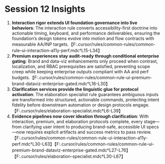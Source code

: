 # Session 12 Insights

1. **Interaction rigor extends UI foundation governance into live behaviors**: The interaction rule converts accessibility-first doctrine into actionable timing, keyboard, and performance deliverables, ensuring the foundation’s design tokens evolve into motion and flow contracts with measurable AA/INP targets.【F:.cursor/rules/common-rules/common-rule-ui-interaction-a11y-perf.mdc†L15-L34】
2. **Premium experiences stay audit-ready through conditional enterprise gating**: Brand and data-viz enhancements only proceed when contrast, localization, and RBAC prerequisites are satisfied, preventing scope creep while keeping enterprise outputs compliant with AA and perf budgets.【F:.cursor/rules/common-rules/common-rule-ui-premium-brand-dataviz-enterprise-gated.mdc†L16-L30】
3. **Clarification services provide the linguistic glue for protocol activation**: The elaboration specialist rule guarantees ambiguous inputs are transformed into structured, actionable commands, protecting intent fidelity before downstream automation or design protocols engage.【F:.cursor/rules/elaboration-specialist.mdc†L6-L39】
4. **Evidence pipelines now cover ideation through clarification**: With interaction, premium, and elaboration protocols complete, every stage—from clarifying user intent to producing brand-safe, accessible UI specs—now requires explicit artifacts and success metrics to pass review.【F:.cursor/rules/common-rules/common-rule-ui-interaction-a11y-perf.mdc†L30-L63】【F:.cursor/rules/common-rules/common-rule-ui-premium-brand-dataviz-enterprise-gated.mdc†L27-L76】【F:.cursor/rules/elaboration-specialist.mdc†L30-L67】
